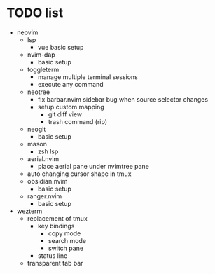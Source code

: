 # TODO list

- neovim
  - lsp
    - vue basic setup
  - nvim-dap
    - basic setup
  - toggleterm
    - manage multiple terminal sessions
    - execute any command
  - neotree
    - fix barbar.nvim sidebar bug when source selector changes
    - setup custom mapping
      - git diff view
      - trash command (rip)
  - neogit
    - basic setup
  - mason
    - zsh lsp
  - aerial.nvim
    - place aerial pane under nvimtree pane
  - auto changing cursor shape in tmux
  - obsidian.nvim
    - basic setup
  - ranger.nvim
    - basic setup
- wezterm
  - replacement of tmux
    - key bindings
      - copy mode
      - search mode
      - switch pane
    - status line
  - transparent tab bar
